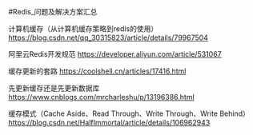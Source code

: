 #Redis_问题及解决方案汇总

计算机缓存（从计算机缓存策略到redis的使用）
https://blog.csdn.net/qq_30315823/article/details/79967504

阿里云Redis开发规范
https://developer.aliyun.com/article/531067

缓存更新的套路
https://coolshell.cn/articles/17416.html

先更新缓存还是先更新数据库
https://www.cnblogs.com/mrcharleshu/p/13196386.html

缓存模式（Cache Aside、Read Through、Write Through、Write Behind）
https://blog.csdn.net/HalfImmortal/article/details/106962943

